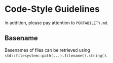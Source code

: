# Code-Style Guidelines

In addition, please pay attention to `PORTABILITY.md`.

## Basename
Basenames of files can be retrieved using `std::filesystem::path(...).filename().string()`.
